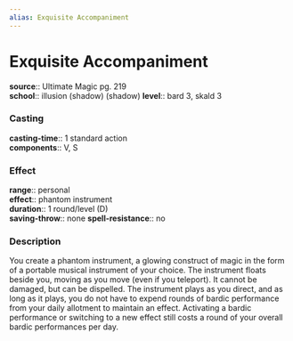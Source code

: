 ```yaml
---
alias: Exquisite Accompaniment
---
```


# Exquisite Accompaniment 

**source**:: Ultimate Magic pg. 219  
**school**:: illusion (shadow) (shadow)
**level**:: bard 3, skald 3

### Casting 

**casting-time**:: 1 standard action  
**components**:: V, S

### Effect 

**range**:: personal  
**effect**:: phantom instrument  
**duration**:: 1 round/level (D)  
**saving-throw**:: none
**spell-resistance**:: no

### Description 

You create a phantom instrument, a glowing construct of magic in the form of a portable musical instrument of your choice. The instrument floats beside you, moving as you move (even if you teleport). It cannot be damaged, but can be dispelled. The instrument plays as you direct, and as long as it plays, you do not have to expend rounds of bardic performance from your daily allotment to maintain an effect. Activating a bardic performance or switching to a new effect still costs a round of your overall bardic performances per day.
